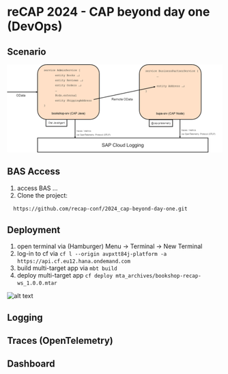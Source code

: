 # reCAP 2024 - CAP beyond day one (DevOps)

## Scenario

![alt text](assets/scenario.png)


## BAS Access

1. access BAS ...
1.  Clone the project:

```bash
  https://github.com/recap-conf/2024_cap-beyond-day-one.git
```


## Deployment

1. open terminal via (Hamburger) Menu &rarr; Terminal &rarr; New Terminal
1. log-in to cf via `cf l --origin avpxtt84j-platform -a https://api.cf.eu12.hana.ondemand.com`
1. build multi-target app via `mbt build`
2. deploy multi-target app `cf deploy mta_archives/bookshop-recap-ws_1.0.0.mtar`


![alt text](assets/terminal.png)


## Logging


## Traces (OpenTelemetry)


## Dashboard
